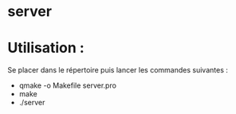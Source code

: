 # server

# Utilisation :

Se placer dans le répertoire puis lancer les commandes suivantes :
* qmake -o Makefile server.pro
* make
* ./server
